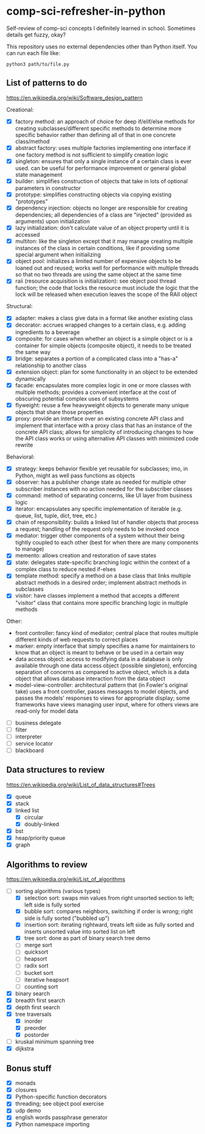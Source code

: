 # comp-sci-refresher-in-python

Self-review of comp-sci concepts I definitely learned in school. Sometimes details get fuzzy, okay?

This repository uses no external dependencies other than Python itself. You can run each file like:

```
python3 path/to/file.py
```

## List of patterns to do

https://en.wikipedia.org/wiki/Software_design_pattern

Creational:

- [x] factory method: an approach of choice for deep if/elif/else methods for creating subclasses/different specific methods to determine more specific behavior rather than defining all of that in one concrete class/method
- [x] abstract factory: uses multiple factories implementing one interface if one factory method is not sufficient to simplify creation logic
- [x] singleton: ensures that only a single instance of a certain class is ever used. can be useful for performance improvement or general global state management
- [x] builder: simplifies construction of objects that take in lots of optional parameters in constructor
- [x] prototype: simplifies constructing objects via copying existing "prototypes"
- [x] dependency injection: objects no longer are responsible for creating dependencies; all dependencies of a class are "injected" (provided as arguments) upon initialization
- [x] lazy initialization: don't calculate value of an object property until it is accessed
- [x] multiton: like the singleton except that it may manage creating multiple instances of the class in certain conditions, like if providing some special argument when initializing
- [x] object pool: initializes a limited number of expensive objects to be loaned out and reused; works well for performance with multiple threads so that no two threads are using the same object at the same time
- [x] raii (resource acquisition is initialization): see object pool thread function; the code that locks the resource must include the logic that the lock will be released when execution leaves the scope of the RAII object

Structural:

- [x] adapter: makes a class give data in a format like another existing class
- [x] decorator: accrues wrapped changes to a certain class, e.g. adding ingredients to a beverage
- [x] composite: for cases when whether an object is a simple object or is a container for simple objects (composite object), it needs to be treated the same way
- [x] bridge: separates a portion of a complicated class into a "has-a" relationship to another class
- [x] extension object: plan for some functionality in an object to be extended dynamically
- [x] facade: encapsulates more complex logic in one or more classes with multiple methods; provides a convenient interface at the cost of obscuring potential complex uses of subsystems
- [x] flyweight: reuse a few heavyweight objects to generate many unique objects that share those properties
- [x] proxy: provide an interface over an existing concrete API class and implement that interface with a proxy class that has an instance of the concrete API class; allows for simplicity of introducing changes to how the API class works or using alternative API classes with minimized code rewrite

Behavioral:

- [x] strategy: keeps behavior flexible yet reusable for subclasses; imo, in Python, might as well pass functions as objects
- [x] observer: has a publisher change state as needed for multiple other subscriber instances with no action needed for the subscriber classes
- [x] command: method of separating concerns, like UI layer from business logic
- [x] iterator: encapsulates any specific implementation of iterable (e.g. queue, list, tuple, dict, tree, etc.)
- [x] chain of responsibility: builds a linked list of handler objects that process a request; handling of the request only needs to be invoked once
- [x] mediator: trigger other components of a system without their being tightly coupled to each other (best for when there are many components to manage)
- [x] memento: allows creation and restoration of save states
- [x] state: delegates state-specific branching logic within the context of a complex class to reduce nested if-elses
- [x] template method: specify a method on a base class that links multiple abstract methods in a desired order; implement abstract methods in subclasses
- [x] visitor: have classes implement a method that accepts a different "visitor" class that contains more specific branching logic in multiple methods

Other:

- front controller: fancy kind of mediator; central place that routes multiple different kinds of web requests to correct places
- marker: empty interface that simply specifies a name for maintainers to know that an object is meant to behave or be used in a certain way
- data access object: access to modifying data in a database is only available through one data access object (possible singleton), enforcing separation of concerns as compared to active object, which is a data object that allows database interaction from the data object
- model-view-controller: architectural pattern that (in Fowler's original take) uses a front controller, passes messages to model objects, and passes the models' responses to views for appropriate display; some frameworks have views managing user input, where for others views are read-only for model data
- [ ] business delegate
- [ ] filter
- [ ] interpreter
- [ ] service locator
- [ ] blackboard

## Data structures to review

https://en.wikipedia.org/wiki/List_of_data_structures#Trees

- [x] queue
- [x] stack
- [x] linked list
    - [x] circular
    - [x] doubly-linked
- [x] bst
- [x] heap/priority queue
- [x] graph

## Algorithms to review

https://en.wikipedia.org/wiki/List_of_algorithms

- [ ] sorting algorithms (various types)
    - [x] selection sort: swaps min values from right unsorted section to left; left side is fully sorted
    - [x] bubble sort: compares neighbors, switching if order is wrong; right side is fully sorted ("bubbled up")
    - [x] insertion sort: iterating rightward, treats left side as fully sorted and inserts unsorted value into sorted list on left
    - [x] tree sort: done as part of binary search tree demo
    - [ ] merge sort
    - [ ] quicksort
    - [ ] heapsort
    - [ ] radix sort
    - [ ] bucket sort
    - [ ] iterative heapsort
    - [ ] counting sort
- [x] binary search
- [x] breadth first search
- [x] depth first search
- [x] tree traversals
    - [x] inorder
    - [x] preorder
    - [x] postorder
- [ ] kruskal minimum spanning tree
- [x] dijkstra

## Bonus stuff

- [x] monads
- [x] closures
- [x] Python-specific function decorators
- [x] threading; see object pool exercise
- [x] udp demo
- [x] english words passphrase generator
- [x] Python namespace importing
